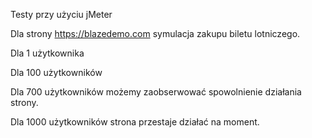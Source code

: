 Testy przy użyciu jMeter

Dla strony https://blazedemo.com symulacja zakupu biletu lotniczego.

Dla 1 użytkownika


Dla 100 użytkowników


Dla 700 użytkowników możemy zaobserwować spowolnienie działania strony.



Dla 1000 użytkowników strona przestaje działać na moment.